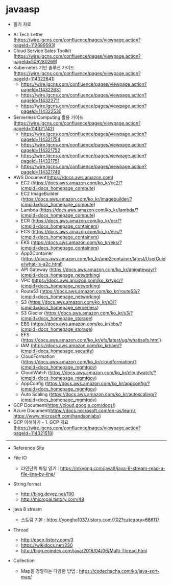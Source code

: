 # javaasp

* 필기 자료

- AI Tech Letter (https://wire.lgcns.com/confluence/pages/viewpage.action?pageId=112689593)
- Cloud Service Sales Toolkit (https://wire.lgcns.com/confluence/pages/viewpage.action?pageId=509280269)
- Kubernetes 기반 솔루션 가이드 (https://wire.lgcns.com/confluence/pages/viewpage.action?pageId=114322641)
  - https://wire.lgcns.com/confluence/pages/viewpage.action?pageId=114322631
  - https://wire.lgcns.com/confluence/pages/viewpage.action?pageId=114322711
  - https://wire.lgcns.com/confluence/pages/viewpage.action?pageId=114322530
- Serverless Computing 활용 가이드 (https://wire.lgcns.com/confluence/pages/viewpage.action?pageId=114321742)
  - https://wire.lgcns.com/confluence/pages/viewpage.action?pageId=114321754
  - https://wire.lgcns.com/confluence/pages/viewpage.action?pageId=114321752
  - https://wire.lgcns.com/confluence/pages/viewpage.action?pageId=114321751
  - https://wire.lgcns.com/confluence/pages/viewpage.action?pageId=114321749
- AWS Document(https://docs.aws.amazon.com)
  - EC2 (https://docs.aws.amazon.com/ko_kr/ec2/?icmpid=docs_homepage_compute)
  - EC2 ImageBuilder (https://docs.aws.amazon.com/ko_kr/imagebuilder/?icmpid=docs_homepage_compute)
  - Lambda (https://docs.aws.amazon.com/ko_kr/lambda/?icmpid=docs_homepage_compute)
  - ECR (https://docs.aws.amazon.com/ko_kr/ecr/?icmpid=docs_homepage_containers)
  - ECS (https://docs.aws.amazon.com/ko_kr/ecs/?icmpid=docs_homepage_containers)
  - EKS (https://docs.aws.amazon.com/ko_kr/eks/?icmpid=docs_homepage_containers)
  - App2Container (https://docs.aws.amazon.com/ko_kr/app2container/latest/UserGuide/what-is-a2c.html)
  - API Gateway (https://docs.aws.amazon.com/ko_kr/apigateway/?icmpid=docs_homepage_networking)
  - VPC (https://docs.aws.amazon.com/ko_kr/vpc/?icmpid=docs_homepage_networking)
  - Route53 (https://docs.aws.amazon.com/ko_kr/route53/?icmpid=docs_homepage_networking)
  - S3 (https://docs.aws.amazon.com/ko_kr/s3/?icmpid=docs_homepage_serverless)
  - S3 Glacier (https://docs.aws.amazon.com/ko_kr/s3/?icmpid=docs_homepage_storage)
  - EBS (https://docs.aws.amazon.com/ko_kr/ebs/?icmpid=docs_homepage_storage)
  - EFS (https://docs.aws.amazon.com/ko_kr/efs/latest/ug/whatisefs.html)
  - IAM (https://docs.aws.amazon.com/ko_kr/iam/?icmpid=docs_homepage_security)
  - CloudFormation (https://docs.aws.amazon.com/ko_kr/cloudformation/?icmpid=docs_homepage_mgmtgov)
  - CloudWatch (https://docs.aws.amazon.com/ko_kr/cloudwatch/?icmpid=docs_homepage_mgmtgov)
  - AppConfig (https://docs.aws.amazon.com/ko_kr/appconfig/?icmpid=docs_homepage_mgmtgov)
  - Auto Scaling (https://docs.aws.amazon.com/ko_kr/autoscaling/?icmpid=docs_homepage_mgmtgov)
- GCP Document(https://cloud.google.com/docs/)
- Azure Document(https://docs.microsoft.com/en-us/learn/, https://www.microsoft.com/handsonlabs)
- GCP 이해하기 - 1. GCP 개요 (https://wire.lgcns.com/confluence/pages/viewpage.action?pageId=114321518)
 

---
* Reference Site

- File IO
  - 라인단위 파일 읽기 : https://mkyong.com/java8/java-8-stream-read-a-file-line-by-line/

- String.format
  - http://blog.devez.net/100
  - http://micropai.tistory.com/48

- java 8 stream
  - 스트림 기본 : https://yongho1037.tistory.com/702?category=686117
  
  
- Thread
  - http://eaco.tistory.com/3
  - https://wikidocs.net/230
  - http://blog.eomdev.com/java/2016/04/06/Multi-Thread.html

- Collection
  - Map을 정렬하는 다양한 방법 : https://codechacha.com/ko/java-sort-map/
